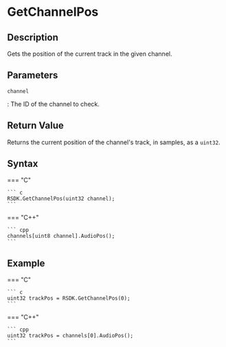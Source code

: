 # GetChannelPos

## Description
Gets the position of the current track in the given channel.

## Parameters
`channel`

:   The ID of the channel to check.

## Return Value
Returns the current position of the channel's track, in samples, as a `uint32`.

## Syntax
=== "C"

	``` c
	RSDK.GetChannelPos(uint32 channel);
	```

=== "C++"

	``` cpp
	channels[uint8 channel].AudioPos();
	```

## Example
=== "C"

	``` c
	uint32 trackPos = RSDK.GetChannelPos(0);
	```

=== "C++"

	``` cpp
	uint32 trackPos = channels[0].AudioPos();
	```